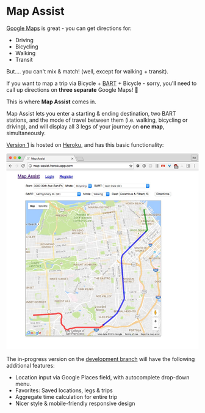 # Map Assist

[Google Maps](http://maps.google.com) is great - you can get directions for:

- Driving
- Bicycling
- Walking
- Transit

But....    you can't mix & match!   (well, except for walking + transit).

If you want to map a trip via Bicycle + [BART](http://www.bart.gov) + Bicycle - sorry, you'll need to call up directions on **three separate** Google Maps! 🤔

This is where **Map Assist** comes in.

Map Assist lets you enter a starting & ending destination, two BART stations, and the mode of travel between them (i.e. walking, bicycling or driving), and will display all 3 legs of your journey on **one map**, simultaneously.

[Version 1](https://map-assist.herokuapp.com/) is hosted on [Heroku](https://www.heroku.com), and has this basic functionality:

[![Map Assist Version 1 screenshot](doc/MapAssist_v1.jpg)](https://map-assist.herokuapp.com/)

The in-progress version on the [development branch](https://github.com/edmechem/mapassist/tree/development) will have the following additional features:

- Location input via Google Places field, with autocomplete drop-down menu.
- Favorites: Saved locations, legs & trips
- Aggregate time calculation for entire trip
- Nicer style & mobile-friendly responsive design
